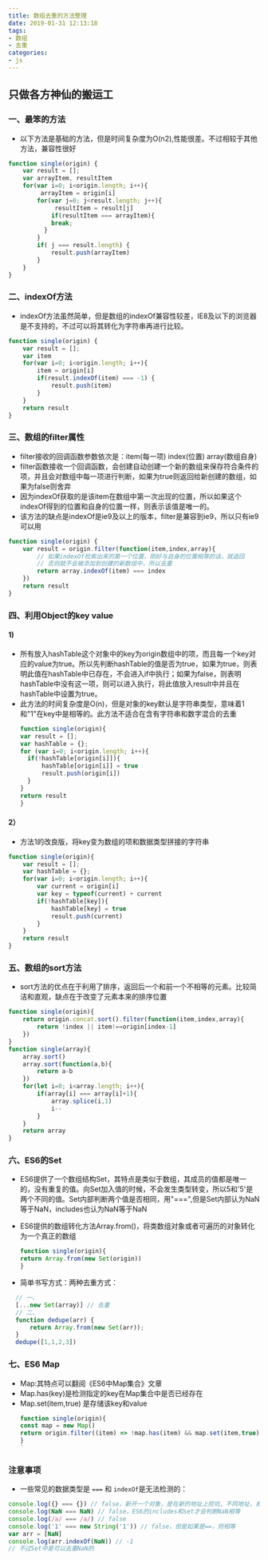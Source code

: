 ```yaml
---
title: 数组去重的方法整理
date: 2019-01-31 12:13:18
tags:
- 数组
- 去重
categories:
- js
---
```



## 只做各方神仙的搬运工

### 一、最笨的方法
- 以下方法是基础的方法，但是时间复杂度为O(n2),性能很差。不过相较于其他方法，兼容性很好

```javascript
function single(origin) {
	var result = [];
	var arrayItem, resultItem
	for(var i=0; i<origin.length; i++){
		 arrayItem = origin[i]
		for(var j=0; j<result.length; j++){
			 resultItem = result[j]
			if(resultItem === arrayItem){
			break;
		  }
		}
		if( j === result.length) {
			result.push(arrayItem)
		}
	}
}

```

<!--more-->
### 二、indexOf方法
- indexOf方法虽然简单，但是数组的indexOf兼容性较差，IE8及以下的浏览器是不支持的，不过可以将其转化为字符串再进行比较。

```javascript
function single(origin) {
	var result = [];
	var item
	for(var i=0; i<origin.length; i++){
		item = origin[i]
		if(result.indexOf(item) === -1) {
			result.push(item)
		}
	}
	return result
}
```

### 三、数组的filter属性
- filter接收的回调函数参数依次是：item(每一项) index(位置) array(数组自身)
- filter函数接收一个回调函数，会创建自动创建一个新的数组来保存符合条件的项，并且会对数组中每一项进行判断，如果为true则返回给新创建的数组，如果为false则舍弃
- 因为indexOf获取的是该item在数组中第一次出现的位置，所以如果这个indexOf得到的位置和自身的位置一样，则表示该值是唯一的。
- 该方法的缺点是indexOf是ie9及以上的版本，filter是兼容到ie9，所以只有ie9可以用

```javascript
function single(origin) {
	var result = origin.filter(function(item,index,array){
		// 如果indexOf检索出来的第一个位置，刚好与自身的位置相等的话，就返回
		// 否则就不会被添加到创建的新数组中，所以去重
		return array.indexOf(item) === index
	})
	return result
}
```

### 四、利用Object的key value
#### 1) 
- 所有放入hashTable这个对象中的key为origin数组中的项，而且每一个key对应的value为true。所以先判断hashTable的值是否为true，如果为true，则表明此值在hashTable中已存在，不会进入if中执行；如果为false，则表明hashTable中没有这一项，则可以进入执行，将此值放入result中并且在hashTable中设置为true。
- 此方法的时间复杂度是O(n)，但是对象的key默认是字符串类型，意味着1和"1"在key中是相等的。此方法不适合在含有字符串和数字混合的去重
  ```javascript
  function single(origin){
  var result = [];
  var hashTable = {};
  for (var i=0; i<origin.length; i++){
  	if(!hashTable[origin[i]]){
  		hashTable[origin[i]] = true
  		result.push(origin[i])
  	}
  }
  return result
  }
  ```

#### 2）
- 方法1的改良版，将key变为数组的项和数据类型拼接的字符串

```javascript
function single(origin){
	var result = [];
	var hashTable = {};
	for(var i=0; i<origin.length; i++){
		var current = origin[i]
		var key = typeof(current) + current
		if(!hashTable[key]){
			hashTable[key] = true
			result.push(current)
		}
	}
	return result
}
```

### 五、数组的sort方法
- sort方法的优点在于利用了排序，返回后一个和前一个不相等的元素。比较简洁和直观，缺点在于改变了元素本来的排序位置

```javascript
function single(origin){
	return origin.concat.sort().filter(function(item,index,array){
		return !index || item!==origin[index-1]
	})
}
function single(array){
	array.sort()
	array.sort(function(a,b){
		return a-b
	})
	for(let i=0; i<array.length; i++){
		if(array[i] === array[i]+1){
			array.splice(i,1)
			i--
		}
	}
	return array
}
```

### 六、ES6的Set
- ES6提供了一个数组结构Set，其特点是类似于数组，其成员的值都是唯一的，没有重复的值。向Set加入值的时候，不会发生类型转变，所以5和'5'是两个不同的值。Set内部判断两个值是否相同，用"===",但是Set内部认为NaN等于NaN，includes也认为NaN等于NaN
- ES6提供的数组转化方法Array.from()，将类数组对象或者可遍历的对象转化为一个真正的数组
  ```javascript
  function single(origin){
  return Array.from(new Set(origin))
  }
  ```

- 简单书写方式：两种去重方式：
```javascript
  // 一、
  [...new Set(array)] // 去重
  // 二、
  function dedupe(arr) {
      return Array.from(new Set(arr));
  }
  dedupe([1,1,2,3])
```


### 七、ES6 Map

- Map:其特点可以翻阅《ES6中Map集合》文章
- Map.has(key)是检测指定的key在Map集合中是否已经存在
- Map.set(item,true) 是存储该key和value
  ```javascript
  function single(origin){
  const map = new Map()
  return origin.filter((item) => !map.has(item) && map.set(item,true))
  }
  `
  ```

### 注意事项
- 一些常见的数据类型是 `===` 和 `indexOf`是无法检测的：

```javascript
console.log({} === {}) // false，新开一个对象，是在新的地址上挖坑，不同地址，肯定不相等
console.log(NaN === NaN) // false，ES6的includes和set才会判断NaN相等
console.log(/a/ === /a/) // false
console.log('1' === new String('1')) // false，但是如果是==，则相等
var arr = [NaN]
console.log(arr.indexOf(NaN)) // -1
// 不过Set中是可以去重NaN的

```

